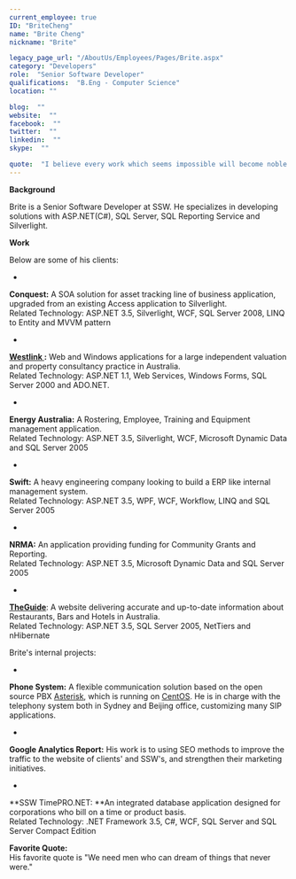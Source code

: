 ```yaml
---
current_employee: true
ID: "BriteCheng"
name: "Brite Cheng"
nickname: "Brite"

legacy_page_url: "/AboutUs/Employees/Pages/Brite.aspx"
category: "Developers"
role:  "Senior Software Developer"
qualifications:  "B.Eng - Computer Science"
location: ""

blog:  ""
website:  ""
facebook:  ""
twitter:  ""
linkedin:  ""
skype:  ""

quote:  "I believe every work which seems impossible will become noble if you have passion and faith. "
---
```


**Background**

Brite is a Senior Software Developer at SSW. He specializes in developing solutions with ASP.NET(C#), SQL Server, SQL Reporting Service and Silverlight. 

**Work**

Below are some of his clients:

*   

**Conquest:** A SOA solution for asset tracking line of business application, upgraded from an existing Access application to Silverlight.  
Related Technology: ASP.NET 3.5, Silverlight, WCF, SQL Server 2008, LINQ to Entity and MVVM pattern

*   

**[Westlink ](http://www.westlinkconsulting.com.au/):** Web and Windows applications for a large independent valuation and property consultancy practice in Australia.  
Related Technology: ASP.NET 1.1, Web Services, Windows Forms, SQL Server 2000 and ADO.NET. 

*   

**Energy Australia:** A Rostering, Employee, Training and Equipment management application.  
Related Technology: ASP.NET 3.5, Silverlight, WCF, Microsoft Dynamic Data and SQL Server 2005 

*   

**Swift:** A heavy engineering company looking to build a ERP like internal management system.  
Related Technology: ASP.NET 3.5, WPF, WCF, Workflow, LINQ and SQL Server 2005 

*   

**NRMA:** An application providing funding for Community Grants and Reporting.  
Related Technology: ASP.NET 3.5, Microsoft Dynamic Data and SQL Server 2005 

*   

**[TheGuide](http://www.theguide.com.au/)**: A website delivering accurate and up-to-date information about Restaurants, Bars and Hotels in Australia.  
Related Technology: ASP.NET 3.5, SQL Server 2005, NetTiers and nHibernate 

Brite's internal projects: 

*   

**Phone System:** A flexible communication solution based on the open source PBX [Asterisk](http://www.asterisk.org/), which is running on [CentOS](http://www.centos.org/). He is in charge with the telephony system both in Sydney and Beijing office, customizing many SIP applications.

*   

**Google Analytics Report:** His work is to using SEO methods to improve the traffic to the website of clients' and SSW's, and strengthen their marketing initiatives.

*   

**SSW TimePRO.NET: **An integrated database application designed for corporations who bill on a time or product basis.  
Related Technology: .NET Framework 3.5, C#, WCF, SQL Server and SQL Server Compact Edition 

**Favorite Quote:**  
His favorite quote is "We need men who can dream of things that never were."
